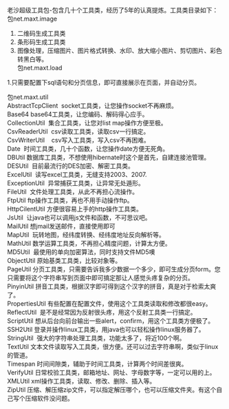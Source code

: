 老沙超级工具包-包含几十个工具类，经历了5年的认真提炼。工具类目录如下：  
包net.maxt.image  
1. 二维码生成工具类  
2. 条形码生成工具类  
3. 图像处理，压缩图片、图片格式转换、水印、放大缩小图片、剪切图片、彩色转黑白等。  
包net.maxt.load  

1.只需要配置下sql语句和分页信息，即可直接展示在页面，并自动分页。  

包net.maxt.util  
AbstractTcpClient  socket工具类，让您操作socket不再麻烦。  
Base64 base64工具类，让您编码、解码得心应手。  
CollectionUtil  集合工具类，让您对list map操作方便至极。  
CsvReaderUtil  csv读取工具类，读取csv一行搞定。  
CsvWriterUtil    csv写入工具类，写入csv不再困难。  
Date  时间工具类，几十个函数，让您操作date方便无死角。  
DBUtil 数据库工具类，不想使用hibernate时这个是首先，自建连接池管理。  
DESUtil  目前最流行的DES加密、解密工具类。  
ExcelUtil  读写excel工具类，无缝支持2003、2007.  
ExceptionUtil  异常捕获工具类，让异常无处遁形。  
FileUtil  文件处理工具类，从此不再担心流操作。  
FtpUtil ftp操作工具类，再也不用手动操作ftp。  
HttpCilentUtil 方便很容易上手的http操作工具类。  
JsUtil  让java也可以调用js文件和函数，不可思议吧。  
MailUtil 想jmail发送邮件，直接使用即可  
MapUtil  玩转地图，经纬度转换、经纬度地址反向解析等。  
MathUtil 数学运算工具类，不再担心精度问题，计算太方便。  
MD5Util  最使用的单向加密算法，同时支持文件MD5噢  
ObjectUtil 原始基类工具类，比较对象等。  
PageUtil 分页工具类，只需要告诉我多少数据一个多少，即可生成分页form。您只需要将这个字符串写到页面中即可搞定那让人感觉头疼复杂的分页。  
PinyinUtil 拼音工具类，根据汉字即可得到这个汉字的拼音，真是对于检索太爽了。  
PropertiesUtil 有些配置在配置文件，使用这个工具类读取和修改都很easy。  
ReflectUtil  是不是经常因为反射很头疼，用这个反射工具类一行搞定。  
ScriptUtil 想从后台向前台输出一些alert，confirm，用这个工具类方便极了。  
SSH2Util 登录并操作linux工具类，用java也可以轻松操作linux服务器了。  
StringUtil  强大的字符串处理工具类，功能太多了，将近100个啊。  
TextUtil 文本文件读取写入工具类，很方便。还可以过去字符串啊，类似于linux的管道。  
Timespan 时间间隙类，辅助于时间工具类，计算两个时间差很爽。  
VerifyUtil 日常校验工具类，邮箱地址、网址、字母数字等，一定可以用的上。  
XMLUtil xml操作工具类，读取、修改、删除、插入等。  
ZipUtil 压缩、解压缩zip文件，可以指定解压哪个，也可以压缩文件夹。有这个自己写个压缩软件没问题。